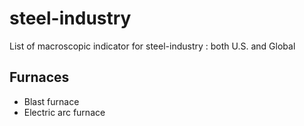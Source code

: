 # steel-industry
List of macroscopic indicator for steel-industry : both U.S. and Global 

## Furnaces
- Blast furnace
- Electric arc furnace
